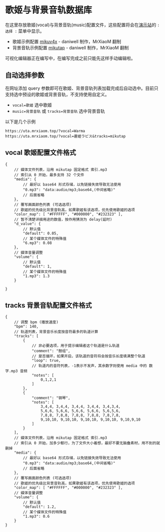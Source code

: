 # 歌姬与背景音轨数据库

在这里存放歌姬(vocal)与背景音轨(music)配置文件，这些配置将会在[演示站](https://uta.mrxiaom.top/)的 `: 选择 :` 菜单中显示。

+ 歌姬示例配置 [mikuv4x](vocal/mikuv4x.json) - daniwell 制作，MrXiaoM 翻制
+ 背景音轨示例配置 [mikutap](music/mikutap.json) - daniwell 制作，MrXiaoM 翻制

可视化编辑器正在编写中，在编写完成之前只能先这样手动编辑啦。

## 自动选择参数

在网址添加 query 参数即可在歌姬、背景音轨列表加载完成后自动选中。目前只支持选中预设的歌姬或背景音轨，不支持使用自定义。

+ `vocal=歌姬` 选中歌姬
+ `music=背景音轨` 或 `tracks=背景音轨` 选中背景音轨

以下是几个示例
```
https://uta.mrxiaom.top/?vocal=Warma
https://uta.mrxiaom.top/?vocal=蒼姫ラピス&tracks=mikutap
```

## vocal 歌姬配置文件格式

```json5
{
    // 媒体文件列表，沿用 mikutap 固定格式 索引.mp3
    // 索引从 0 开始，最多支持 32 个文件
    "media": {
        // 最好以 base64 形式存储，以免链接失效导致无法使用
        "0.mp3": "data:audio/mp3;base64,(中间省略)"
        // 后面省略
    },
    // 覆写画面颜色列表 (可选选项)
    // 歌姬的优先级比背景音轨高，如果歌姬有该选项，优先使用歌姬的选项
    "color_map": [ "#FFFFFF", "#000000", "#232323" ],
    // 暂不清楚详细用途的数值，按作用猜测为 delay(延时)
    "d_value": {
        // 默认值
        "default": 0.05,
        // 某个媒体文件的特殊值
        "6.mp3": 0.08
    },
    // 媒体音量调整
    "volume": {
        // 默认值
        "default": 1,
        // 某个媒体文件的特殊值
        "1.mp3": 1.3
    }

}
```

## tracks 背景音轨配置文件格式

```json5
{
    // 调整 bpm (播放速度)
    "bpm": 140,
    // 轨道列表，背景音乐长度按音符最多的轨道计算
    "tracks": [
        {
            // 非必要选项，用于提示编辑者这个轨道是什么轨道
            "comment": "鼓组",
            // 是否循环，如果开启，该轨道的音符将会按音乐长度填满整个轨道
            "loop": true,
            // 轨道内的音符列表，-1表示不发声，其余数字则使用 media 中的 数字.mp3 音频
            "notes": [
                0,1,2,1
            ]
        },
        {
            "comment": "钢琴",
            "notes": [
                3,4,4, 3,4,4, 3,4,4, 3,4,4, 3,4,3,4,
                5,6,6, 5,6,6, 5,6,6, 5,6,6, 5,6,5,6,
                7,8,8, 7,8,8, 7,8,8, 7,8,8, 7,8,7,8,
                9,10,10, 9,10,10, 9,10,10, 9,10,10, 9,10,9,10
            ]
        }
    ],
    // 媒体文件列表，沿用 mikutap 固定格式 索引.mp3
    // 索引从 0 开始，加多少都行，为了文件大小着想，最好不要无脑叠素材，用不到的就删掉
    "media": {
        // 最好以 base64 形式存储，以免链接失效导致无法使用
        "0.mp3": "data:audio/mp3;base64,(中间省略)"
        // 后面省略
    },
    // 覆写画面颜色列表 (可选选项)
    // 歌姬的优先级比背景音轨高，如果歌姬有该选项，优先使用歌姬的选项
    "color_map": [ "#FFFFFF", "#000000", "#232323" ],
    // 媒体音量调整
    "volume": {
        // 默认值
        "default": 1.2,
        // 某个媒体文件的特殊值
        "1.mp3": 0.6
    }
}
```
